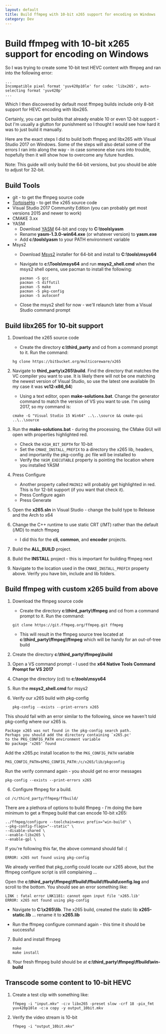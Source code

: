 ```yaml
---
layout: default
title: Build ffmpeg with 10-bit x265 support for encoding on Windows
category: Dev
---
```


# Build ffmpeg with 10-bit x265 support for encoding on Windows #

So I was trying to create some 10-bit test HEVC content with ffmpeg and ran into the following error:

```Batchfile
...
Incompatible pixel format 'yuv420p10le' for codec 'libx265', auto-selecting format 'yuv420p'
...
```

Which I then discovered by default most ffmpeg builds include only 8-bit support for HEVC encoding with libx265.

Certainly, you can get builds that already enable 10 or even 12-bit support - but I'm usually a glutton for punishment so I thought I would see how hard it was to just build it manually.

Here are the exact steps I did to build both ffmpeg and libx265 with Visual Studio 2017 on Windows.  Some of the steps will also detail some of the errors I ran into along the way - in case someone else runs into trouble, hopefully then it will show how to overcome any future hurdles.

Note: This guide will only build the 64-bit versions, but you should be able to adjust for 32-bit.

## Build Tools ##
* git - to get the ffmpeg source code
* [TortoiseHg](https://tortoisehg.bitbucket.io/) - to get the x265 source code
* Visual Studio 2017 Community Edition (you can probably get most versions 2015 and newer to work)
* CMAKE 3.xx
* YASM
  * Download [YASM](http://yasm.tortall.net/) 64-bit and copy to **C:\tools\yasm**
  * Rename **yasm-1.3.0-win64.exe** (or whatever version) to **yasm.exe**
  * Add **c:\tools\yasm** to your PATH environment variable
* Msys2
  * Download [Msys2](http://www.msys2.org/) installer for 64-bit and install to **C:\tools\msys64**
  * Navigate to **c:\Tools\msys64** and run **msys2_shell.cmd** when the msys2 shell opens, use pacman to install the following:
  
    ```Batchfile
    pacman -S gcc
    pacman -S diffutil
    pacman -S make
    pacman -S pkg-config
    pacman -S autoconf
    ```
    
  * Close the msys2 shell for now - we'll relaunch later from a Visual Studio command prompt 

## Build libx265 for 10-bit support ##

1. Download the x265 source code
   * Create the directory **c:\third_party** and cd from a command prompt to it.  Run the command:
   
   ```Batchfile
   hg clone https://bitbucket.org/multicoreware/x265
   ```

2. Navigate to **third_party\x265\build**. Find the directory that matches the VC compiler you want to use. It is likely there will not be one matching the newest version of Visual Studio, so use the latest one available (In my case it was **vc12-x86_64**)
   * Using a text editor, open **make-solutions.bat**.  Change the generator command to match the version of VS you want to use.  I'm using 2017, so my command is:
   
   ```Batchfile
   cmake -G "Visual Studio 15 Win64" ..\..\source && cmake-gui ..\..\source
   ```
   
3. Run the **make-solutions.bat** - during the processing, the CMake GUI will open with properties highlighted red.
   * Check the `HIGH_BIT_DEPTH` for 10-bit
   * Set the `CMAKE_INSTALL_PREFIX` to a directory the x265 lib, headers, and importantly the pkg-config .pc file will be installed to
   * Verify the `YASM_EXECUTABLE` property is pointing the location where you installed YASM
   
4. Press Configure
   * Another property called `MAIN12` will probably get highlighted in red.  This is for 12-bit support (if you want that check it).
   * Press Configure again
   * Press Generate
  
5. Open the **x265.sln** in Visual Studio - change the build type to Release and the Arch to x64

6. Change the C++ runtime to use static CRT (/MT) rather than the default (/MD) to match ffmpeg  
   * I did this for the **cli**, **common**, and **encoder** projects.

7. Build the **ALL_BUILD** project.

8. Build the **INSTALL** project - this is important for building ffmpeg next

9. Navigate to the location used in the `CMAKE_INSTALL_PREFIX` property above.  Verify you have bin, include and lib folders.

## Build ffmpeg with custom x265 build from above ##

1. Download the ffmpeg source code
   * Create the directory **c:\third_party\ffmpeg** and cd from a command prompt to it.  Run the command:
   
   ```Batchfile
   git clone https://git.ffmpeg.org/ffmpeg.git ffmpeg
   ```
   
   * This will result in the ffmpeg source tree located at **c:\third_party\ffmpeg\ffmpeg** which will be handy for an out-of-tree build
   
2. Create the directory **c:\third_party\ffmpeg\build**

3. Open a VS command prompt - I used the **x64 Native Tools Command Prompt for VS 2017**

4. Change the directory (cd) to **c:\tools\msys64**

5. Run the **msys2_shell.cmd** for msys2

6. Verify our x265 build with pkg-config

   ```Batchfile
   pkg-config --exists --print-errors x265
   ```
   
  This should fail with an error similar to the following, since we haven't told pkg-config where our x265 is.
   
  ```Batchfile
  Package x265 was not found in the pkg-config search path.
  Perhaps you should add the directory containing `x265.pc'
  to the PKG_CONFIG_PATH environment variable
  No package 'x265' found
  ```
  
  Add the x265.pc install location to the `PKG_CONFIG_PATH` variable
  
  ```Batchfile
  PKG_CONFIG_PATH=$PKG_CONFIG_PATH:/c/x265/lib/pkgconfig
  ```
  
  Run the verify command again - you should get no error messages
  
  ```Batchfile
  pkg-config --exists --print-errors x265
  ```
  
  6. Configure ffmpeg for a build.
  
  ```Batchfile
  cd /c/third_party/ffmpeg/ffbuild/
  ```
  
  There are a plethora of options to build ffmpeg - I'm doing the bare minimum to get a ffmpeg build that can encode 10-bit x265:
  
  ```Batchfile
  ../ffmpeg/configure --toolchain=msvc prefix="win-build" \
  --pkg-config-flags="--static" \
  --disable-shared \
  --enable-libx265 \
  --enable-gpl \
  ```
  
  If you're following this far, the above command should fail :(
  
  ```Batchfile
  ERROR: x265 not found using pkg-config
  ```  
  
  We already verified that pkg_config could locate our x265 above, but the ffmpeg configure script is still complaining  ... 
  
  Open the **c:\third_party\ffmpeg\ffbuild\ffbuild\ffbuild\config.log** and scroll to the bottom.  You should see an error something like:
  
  ```Batchfile
  LINK : fatal error LNK1181: cannot open input file 'x265.lib'
  ERROR: x265 not found using pkg-config
  ```
   
  * Navigate to **C:\x265\lib**.  The x265 build, created the static lib **x265-static.lib** ... rename it to **x265.lib**
  
  * Run the ffmpeg configure command again - this time it should be successful
  
  7.  Build and install ffmpeg
  
      ```Batchfile
      make
      make install
      ```
  
  8. Your fresh ffmpeg build should be at **c:\third_party\ffmpeg\ffbuild\win-build**
    
  ## Transcode some content to 10-bit HEVC ##
  
  1.  Create a test clip with something like:
  
      ```Batchfile
      ffmpeg -i "input.mkv" -c:v libx265 -preset slow -crf 18 -pix_fmt yuv420p10le -c:a copy -y output_10bit.mkv
      ```
  
  2.  Verify the video stream is 10-bit
  
      ```Batchfile
      ffmpeg -i "output_10bit.mkv"
      ```
  
  
  
  
  
  
  
  
  

  
  

   
   





   
   
   
   
